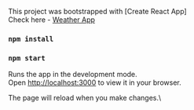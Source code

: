 This project was bootstrapped with [Create React App] <br>
Check here - [Weather App](https://weather-app-qf9m.onrender.com)

### `npm install`
### `npm start`

Runs the app in the development mode.\
Open [http://localhost:3000](http://localhost:3000) to view it in your browser.

The page will reload when you make changes.\
